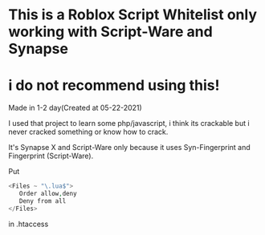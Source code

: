 # This is a Roblox Script Whitelist only working with Script-Ware and Synapse

# i do not recommend using this!

Made in 1-2 day(Created at 05-22-2021) 


I used that project to learn some php/javascript, i think its crackable but i never cracked something or know how to crack.

It's Synapse X and Script-Ware only because it uses Syn-Fingerprint and Fingerprint (Script-Ware).


Put
```php
<Files ~ "\.lua$">
   Order allow,deny
   Deny from all
</Files>
```
in .htaccess